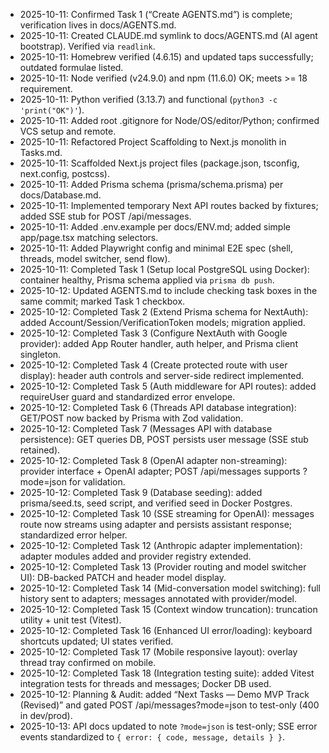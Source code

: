 - 2025-10-11: Confirmed Task 1 (“Create AGENTS.md”) is complete; verification lives in docs/AGENTS.md.
- 2025-10-11: Created CLAUDE.md symlink to docs/AGENTS.md (AI agent bootstrap). Verified via `readlink`.
- 2025-10-11: Homebrew verified (4.6.15) and updated taps successfully; outdated formulae listed.
- 2025-10-11: Node verified (v24.9.0) and npm (11.6.0) OK; meets >= 18 requirement.
- 2025-10-11: Python verified (3.13.7) and functional (`python3 -c 'print("OK")'`).
- 2025-10-11: Added root .gitignore for Node/OS/editor/Python; confirmed VCS setup and remote.
- 2025-10-11: Refactored Project Scaffolding to Next.js monolith in Tasks.md.
- 2025-10-11: Scaffolded Next.js project files (package.json, tsconfig, next.config, postcss).
- 2025-10-11: Added Prisma schema (prisma/schema.prisma) per docs/Database.md.
- 2025-10-11: Implemented temporary Next API routes backed by fixtures; added SSE stub for POST /api/messages.
- 2025-10-11: Added .env.example per docs/ENV.md; added simple app/page.tsx matching selectors.
- 2025-10-11: Added Playwright config and minimal E2E spec (shell, threads, model switcher, send flow).
- 2025-10-11: Completed Task 1 (Setup local PostgreSQL using Docker): container healthy, Prisma schema applied via `prisma db push`.
- 2025-10-12: Updated AGENTS.md to include checking task boxes in the same commit; marked Task 1 checkbox.
- 2025-10-12: Completed Task 2 (Extend Prisma schema for NextAuth): added Account/Session/VerificationToken models; migration applied.
- 2025-10-12: Completed Task 3 (Configure NextAuth with Google provider): added App Router handler, auth helper, and Prisma client singleton.
- 2025-10-12: Completed Task 4 (Create protected route with user display): header auth controls and server-side redirect implemented.
- 2025-10-12: Completed Task 5 (Auth middleware for API routes): added requireUser guard and standardized error envelope.
- 2025-10-12: Completed Task 6 (Threads API database integration): GET/POST now backed by Prisma with Zod validation.
- 2025-10-12: Completed Task 7 (Messages API with database persistence): GET queries DB, POST persists user message (SSE stub retained).
- 2025-10-12: Completed Task 8 (OpenAI adapter non-streaming): provider interface + OpenAI adapter; POST /api/messages supports ?mode=json for validation.
- 2025-10-12: Completed Task 9 (Database seeding): added prisma/seed.ts, seed script, and verified seed in Docker Postgres.
- 2025-10-12: Completed Task 10 (SSE streaming for OpenAI): messages route now streams using adapter and persists assistant response; standardized error helper.
- 2025-10-12: Completed Task 12 (Anthropic adapter implementation): adapter modules added and provider registry extended.
- 2025-10-12: Completed Task 13 (Provider routing and model switcher UI): DB-backed PATCH and header model display.
- 2025-10-12: Completed Task 14 (Mid-conversation model switching): full history sent to adapters; messages annotated with provider/model.
- 2025-10-12: Completed Task 15 (Context window truncation): truncation utility + unit test (Vitest).
- 2025-10-12: Completed Task 16 (Enhanced UI error/loading): keyboard shortcuts updated; UI states verified.
- 2025-10-12: Completed Task 17 (Mobile responsive layout): overlay thread tray confirmed on mobile.
- 2025-10-12: Completed Task 18 (Integration testing suite): added Vitest integration tests for threads and messages; Docker DB used.
- 2025-10-12: Planning & Audit: added “Next Tasks — Demo MVP Track (Revised)” and gated POST /api/messages?mode=json to test-only (400 in dev/prod).
- 2025-10-13: API docs updated to note `?mode=json` is test-only; SSE error events standardized to `{ error: { code, message, details } }`.
